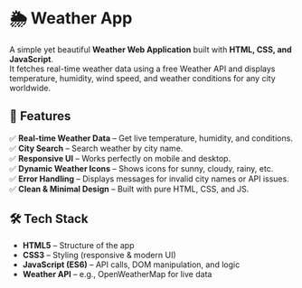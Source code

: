 # 🌦️ Weather App

A simple yet beautiful **Weather Web Application** built with **HTML, CSS, and JavaScript**.  
It fetches real-time weather data using a free Weather API  and displays temperature, humidity, wind speed, and weather conditions for any city worldwide.

## 🚀 Features
✅ **Real-time Weather Data** – Get live temperature, humidity, and conditions.  
✅ **City Search** – Search weather by city name.  
✅ **Responsive UI** – Works perfectly on mobile and desktop.  
✅ **Dynamic Weather Icons** – Shows icons for sunny, cloudy, rainy, etc.  
✅ **Error Handling** – Displays messages for invalid city names or API issues.  
✅ **Clean & Minimal Design** – Built with pure HTML, CSS, and  JS.

## 🛠️ Tech Stack
- **HTML5** – Structure of the app  
- **CSS3** – Styling (responsive & modern UI)  
- **JavaScript (ES6)** – API calls, DOM manipulation, and logic  
- **Weather API** – e.g., OpenWeatherMap for live data



